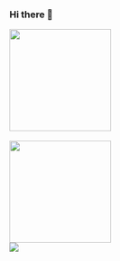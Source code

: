 ### Hi there 👋
  <a href="https://github.com/geronimo-santos">
    
  <img height="180em" src="https://github-readme-stats.vercel.app/api?username=geronimo-santos&show_icons=true&theme=highcontrast&include_all_commits=true&count_private=true"/>
 <br><br>
    
 <img height="180em" src="https://github-readme-stats.vercel.app/api/top-langs/?username=geronimo-santos&layout=&langs_=7&theme=highcontrast"/>
 <br>
  <img src='https://img.shields.io/badge/Discord-7289DA?style=for-the-badge&logo=discord&logoColor=white'/>
